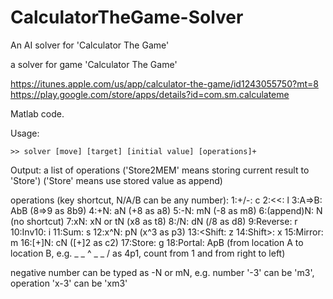 # CalculatorTheGame-Solver
An AI solver for 'Calculator The Game'

a solver for game 'Calculator The Game'

https://itunes.apple.com/us/app/calculator-the-game/id1243055750?mt=8
https://play.google.com/store/apps/details?id=com.sm.calculateme

Matlab code.

Usage:
```
>> solver [move] [target] [initial value] [operations]+
```
Output:
a list of operations
('Store2MEM' means storing current result to 'Store')
('Store' means use stored value as append)

operations (key shortcut, N/A/B can be any number):
1:+/-: c
2:<<: l
3:A=>B: AbB (8=>9 as 8b9)
4:+N: aN (+8 as a8) 
5:-N: mN (-8 as m8) 
6:(append)N: N (no shortcut)
7:xN: xN or tN (x8 as t8)
8:/N: dN (/8 as d8) 
9:Reverse: r
10:Inv10: i
11:Sum: s
12:x^N: pN (x^3 as p3)
13:<Shift: z
14:Shift>: x
15:Mirror: m
16:[+]N: cN ([+]2 as c2)
17:Store: g
18:Portal: ApB (from location A to location B, e.g. _ _ ^ _ _ \/ as 4p1, count from 1 and from right to left)

negative number can be typed as -N or mN, e.g. number '-3' can be 'm3', operation 'x-3' can be 'xm3'
